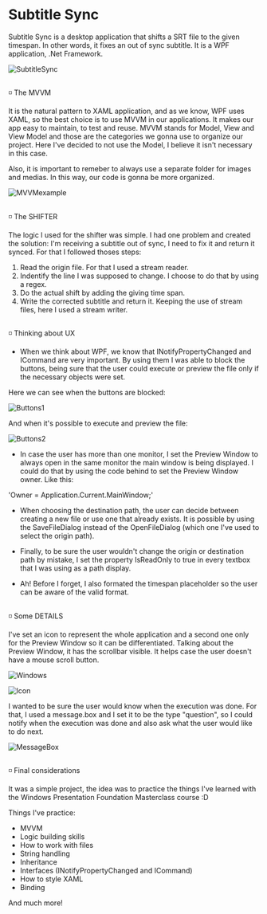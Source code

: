 # Subtitle Sync
Subtitle Sync is a desktop application that shifts a SRT file to the given timespan. In other words, it fixes an out of sync subtitle. It is a WPF application, .Net Framework. 

![SubtitleSync](https://media.discordapp.net/attachments/941386143168098406/951508313177227264/Untitlsdfsdfed.png)

## 

◽ The MVVM 

It is the natural pattern to XAML application, and as we know, WPF uses XAML, so the best choice is to use MVVM in our applications. It makes our app easy to maintain, to test and reuse. MVVM stands for Model, View and View Model and those are the categories we gonna use to organize our project. Here I've decided to not use the Model, I believe it isn't necessary in this case. 

Also, it is important to remeber to always use a separate folder for images and medias. In this way, our code is gonna be more organized. 

![MVVMexample](https://media.discordapp.net/attachments/941386143168098406/951577718191980564/Untitlesdasdd.png)

## 

◽ The SHIFTER 

The logic I used for the shifter was simple. I had one problem and created the solution: I'm receiving a subtitle out of sync, I need to fix it and return it synced. For that I followed thoses steps: 

1. Read the origin file. For that I used a stream reader. 
2. Indentify the line I was supposed to change. I choose to do that by using a regex. 
3. Do the actual shift by adding the giving time span. 
4. Write the corrected subtitle and return it. Keeping the use of stream files, here I used a stream writer. 

##  

◽ Thinking about UX  

- When we think about WPF, we know that INotifyPropertyChanged and ICommand are very important. By using them I was able to block the buttons, being sure that the user could execute or preview the file only if the necessary objects were set. 

Here we can see when the buttons are blocked:

![Buttons1](https://media.discordapp.net/attachments/941386143168098406/951585075022139472/Untitlasdasdesdasdd.png)

And when it's possible to execute and preview the file:  

![Buttons2](https://media.discordapp.net/attachments/941386143168098406/951585074820833340/Untitlasdasdessdasdd.png)

- In case the user has more than one monitor, I set the Preview Window to always open in the same monitor the main window is being displayed. I could do that by using the code behind to set the Preview Window owner. Like this: 

'Owner = Application.Current.MainWindow;' 

- When choosing the destination path, the user can decide between creating a new file or use one that already exists. It is possible by using the SaveFileDialog instead of the OpenFileDialog (which one I've used to select the origin path). 

- Finally, to be sure the user wouldn't change the origin or destination path by mistake, I set the property IsReadOnly to true in every textbox that I was using as a path display. 

- Ah! Before I forget, I also formated the timespan placeholder so the user can be aware of the valid format. 

##  

◽ Some DETAILS 

I've set an icon to represent the whole application and a second one only for the Preview Window so it can be differentiated. Talking about the Preview Window, it has the scrollbar visible. It helps case the user doesn't have a mouse scroll button.  

![Windows](https://media.discordapp.net/attachments/941386143168098406/951875052188631120/Untitleasdasdd.png)

![Icon](https://media.discordapp.net/attachments/941386143168098406/951875051853054042/Untitleasdaasdsdd.png)

I wanted to be sure the user would know when the execution was done. For that, I used a message.box and I set it to be the type "question", so I could notify when the execution was done and also ask what the user would like to do next. 

![MessageBox](https://media.discordapp.net/attachments/941386143168098406/951876189818064916/Untitlgeasdaasdsdd.png)

##  

◽ Final considerations 

It was a simple project, the idea was to practice the things I've learned with the Windows Presentation Foundation Masterclass course :D 

Things I've practice: 
- MVVM 
- Logic building skills
- How to work with files 
- String handling 
- Inheritance 
- Interfaces (INotifyPropertyChanged and ICommand)
- How to style XAML
- Binding 

And much more!

